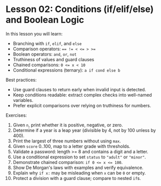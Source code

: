# Lesson 02: Conditions (if/elif/else) and Boolean Logic

In this lesson you will learn:
- Branching with `if`, `elif`, and `else`
- Comparison operators: `== != < <= > >=`
- Boolean operators: `and`, `or`, `not`
- Truthiness of values and guard clauses
- Chained comparisons: `0 <= x < 10`
- Conditional expressions (ternary): `a if cond else b`

Best practices:
- Use guard clauses to return early when invalid input is detected.
- Keep conditions readable: extract complex checks into well-named variables.
- Prefer explicit comparisons over relying on truthiness for numbers.

Exercises:
1) Given `n`, print whether it is positive, negative, or zero.
2) Determine if a year is a leap year (divisible by 4, not by 100 unless by 400).
3) Print the largest of three numbers without using `max`.
4) Given `score` 0..100, map to a letter grade with thresholds.
5) Validate a password: length >= 8 and contains a digit and a letter.
6) Use a conditional expression to set `status` to `"adult"` or `"minor"`.
7) Demonstrate chained comparison: `if 0 <= x <= 100`.
8) Show De Morgan's laws with examples and verify equivalence.
9) Explain why `if x:` may be misleading when `x` can be `0` or empty.
10) Protect a division with a guard clause; compare to nested `if`s.
